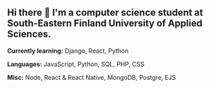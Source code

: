 ## Hi there 👋 I'm a computer science student at South-Eastern Finland University of Applied Sciences.



<b>Currently learning:</b> Django, React, Python

<b>Languages:</b> JavaScript, Python, SQL, PHP, CSS

<b>Misc:</b> Node, React & React Native, MongoDB, Postgre, EJS
